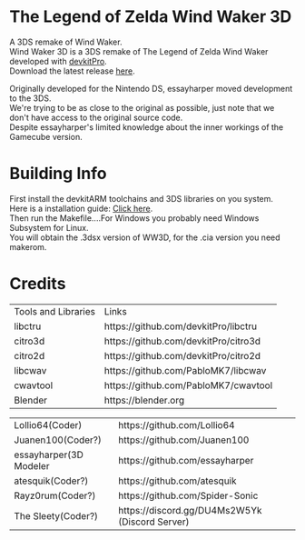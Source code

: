 # The Legend of Zelda Wind Waker 3D
A 3DS remake of Wind Waker.<br>
Wind Waker 3D is a 3DS remake of The Legend of Zelda Wind Waker developed with [devkitPro](https://github.com/devkitPro).<br>
Download the latest release [here](https://github.com/essayharper/ww/releases/latest).

Originally developed for the Nintendo DS, essayharper moved development to the 3DS.<br>
We're trying to be as close to the original as possible, just note that we don't have access to the original source code.<br> 
Despite essayharper's limited knowledge about the inner workings of the Gamecube version.<br>
# Building Info 
First install the devkitARM toolchains and 3DS libraries on you system.<br>
Here is a installation guide: [Click here](https://www.3dbrew.org/wiki/Setting_up_Development_Environment).<br>
Then run the Makefile....For Windows you probably need Windows Subsystem for Linux.<br>
You will obtain the .3dsx version of WW3D, for the .cia version you need makerom.<br>
# Credits 
<table align = "center">
<tr><td>Tools and Libraries</td><td>Links</td></tr>
<tr><td>libctru</td><td>https://github.com/devkitPro/libctru</td></tr>
<tr><td>citro3d</td><td>https://github.com/devkitPro/citro3d</td></tr>
<tr><td>citro2d</td><td>https://github.com/devkitPro/citro2d</td></tr>
<tr><td>libcwav</td><td>https://github.com/PabloMK7/libcwav</td></tr>
<tr><td>cwavtool</td><td>https://github.com/PabloMK7/cwavtool</td></tr>
<tr><td>Blender</td><td>https://blender.org</td></tr>
</table>
<table align = "center">
<tr><td>Lollio64(Coder)</td><td>https://github.com/Lollio64</td></tr> 
<tr><td>Juanen100(Coder?)</td><td>https://github.com/Juanen100</td></tr>
<tr><td>essayharper(3D Modeler</td><td>https://github.com/essayharper</td></tr> 
<tr><td>atesquik(Coder?)</td><td>https://github.com/atesquik</td></tr>
<tr><td>Rayz0rum(Coder?)</td><td>https://github.com/Spider-Sonic</td></tr> 
<tr><td>The Sleety(Coder?)</td><td>https://discord.gg/DU4Ms2W5Yk (Discord Server)</td></tr>
</table>
